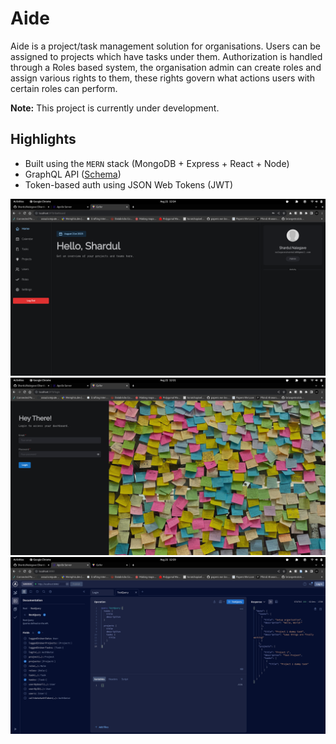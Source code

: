 
# Aide
Aide is a project/task management solution for organisations. Users can be assigned to projects which have tasks under them. Authorization is handled through a Roles based system, the organisation admin can create roles and assign various rights to them, these rights govern what actions users with certain roles can perform.

**Note:** This project is currently under development.

## Highlights
- Built using the `MERN` stack (MongoDB + Express + React + Node)
- GraphQL API ([Schema](https://github.com/ShardulNalegave/gofer/blob/main/schema.gql))
- Token-based auth using JSON Web Tokens (JWT)

![Dashboard](https://github.com/ShardulNalegave/gofer/blob/main/imgs/dashboard.png?raw=true)
![Login Screen](https://github.com/ShardulNalegave/gofer/blob/main/imgs/loginScreen.png?raw=true)
![Dashboard](https://github.com/ShardulNalegave/gofer/blob/main/imgs/apolloServer.png?raw=true)